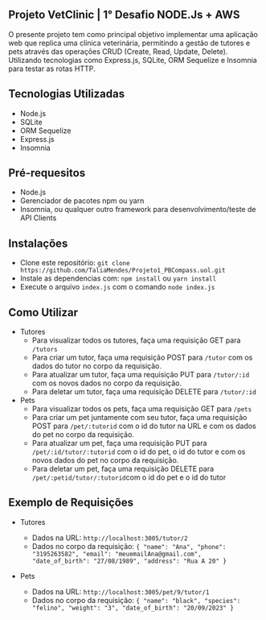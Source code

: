 ## Projeto VetClinic | 1° Desafio NODE.Js + AWS
O presente projeto tem como principal objetivo implementar uma aplicação web que replica uma clínica veterinária, permitindo a gestão de tutores e pets através das operações CRUD (Create, Read, Update, Delete). Utilizando tecnologias como Express.js, SQLite, ORM Sequelize e Insomnia para testar as rotas HTTP.

## Tecnologias Utilizadas
- Node.js
- SQLite
- ORM Sequelize
- Express.js
- Insomnia
  
## Pré-requesitos
- Node.js 
- Gerenciador de pacotes npm ou yarn
- Insomnia, ou qualquer outro framework para desenvolvimento/teste de API Clients

## Instalações 
- Clone este repositório: `git clone https://github.com/TaliaMendes/Projeto1_PBCompass.uol.git`
- Instale as dependencias com: `npm install` ou `yarn install`
- Execute o arquivo `index.js` com o comando `node index.js`

## Como Utilizar
  - Tutores
      - Para visualizar todos os tutores, faça uma requisição GET para `/tutors`
      - Para criar um tutor, faça uma requisição POST para `/tutor` com os dados do tutor no corpo da requisição.
      - Para atualizar um tutor, faça uma requisição PUT para `/tutor/:id` com os novos dados no corpo da requisição.
      - Para deletar um tutor, faça uma requisição DELETE para `/tutor/:id`
  - Pets
      - Para visualizar todos os pets, faça uma requisição GET para `/pets`
      - Para criar um pet juntamente com seu tutor, faça uma requisição POST para `/pet/:tutorid` com o id do tutor na URL e com os dados do pet no corpo da requisição.
      - Para atualizar um pet, faça uma requisição PUT para `/pet/:id/tutor/:tutorid` com o id do pet, o id do tutor e com os novos dados do pet no corpo da requisição.
      - Para deletar um pet, faça uma requisição DELETE para `/pet/:petid/tutor/:tutorid`com o id do pet e o id do tutor     

## Exemplo de Requisições
 - Tutores
     - Dados na URL:  `http://localhost:3005/tutor/2`
     - Dados no corpo da requisição: `{
	        "name": "Ana",
		"phone": "3195263582",
		"email": "meuemailAna@gmail.com",
		"date_of_birth": "27/08/1989",
		"address": "Rua A 20"
       }`
       
 - Pets
    - Dados na URL: `http://localhost:3005/pet/9/tutor/1`
    - Dados no corpo da requisição: `{
	        "name": "black",
	        "species": "felino",
	        "weight": "3",
	        "date_of_birth": "20/09/2023"
       }`

